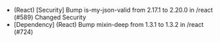 - (React) [Security] Bump is-my-json-valid from 2.17.1 to 2.20.0 in /react (#589)
Changed
Security
- [Dependency] (React) Bump mixin-deep from 1.3.1 to 1.3.2 in /react (#724)

